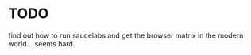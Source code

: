 # TODO

find out how to run saucelabs and get the browser matrix in the modern world... seems hard.
